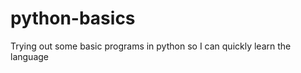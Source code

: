 python-basics
=============

Trying out some basic programs in python so I can quickly learn the language
